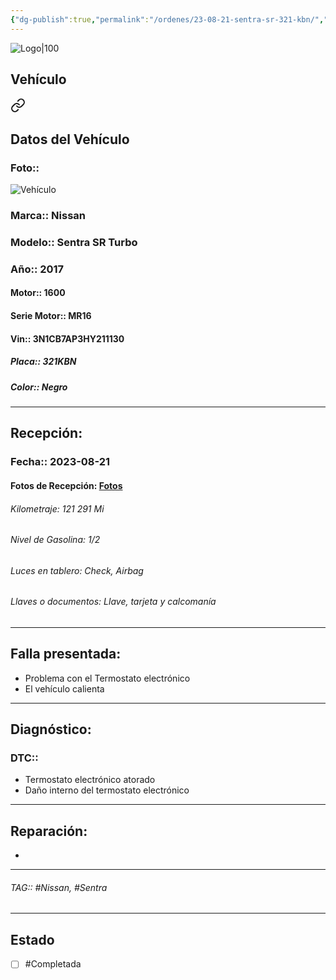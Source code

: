 ```yaml
---
{"dg-publish":true,"permalink":"/ordenes/23-08-21-sentra-sr-321-kbn/","created":"","updated":""}
---
```


![Logo|100](http://drive.google.com/uc?export=view&id=137fl3TIZ0-PU8b-Pt0bsjclwHub_u78G)

## Vehículo

<div class="transclusion internal-embed is-loaded"><a class="markdown-embed-link" href="/vehiculos/nissan/sentra-sr-321-kbn/#datos-del-vehiculo" aria-label="Open link"><svg xmlns="http://www.w3.org/2000/svg" width="24" height="24" viewBox="0 0 24 24" fill="none" stroke="currentColor" stroke-width="2" stroke-linecap="round" stroke-linejoin="round" class="svg-icon lucide-link"><path d="M10 13a5 5 0 0 0 7.54.54l3-3a5 5 0 0 0-7.07-7.07l-1.72 1.71"></path><path d="M14 11a5 5 0 0 0-7.54-.54l-3 3a5 5 0 0 0 7.07 7.07l1.71-1.71"></path></svg></a><div class="markdown-embed">



## Datos del Vehículo 
### Foto:: 
![Vehículo](http://drive.google.com/uc?export=view&id=19RoZGPMV0SVRNXTK_n8GY9J_fE3WiLyV)

### Marca:: Nissan
### Modelo:: Sentra SR Turbo
### Año:: 2017
#### Motor:: 1600
#### Serie Motor:: MR16
#### Vin:: 3N1CB7AP3HY211130
##### Placa:: 321KBN
##### Color:: Negro
---


</div></div>


## Recepción:
### Fecha:: 2023-08-21
#### Fotos de Recepción: [Fotos](https://carrosgt.vercel.app/recepcion/23-08-21-sentra-sr-321-kbn-recepcion/)

###### Kilometraje: 121 291 Mi
###### Nivel de Gasolina: 1/2
###### Luces en tablero: Check, Airbag
###### Llaves o documentos: Llave, tarjeta y calcomanía 

---

## Falla presentada:
- Problema con el Termostato electrónico
- El vehículo calienta 


---

## Diagnóstico:
### DTC:: 

- Termostato electrónico atorado
- Daño interno del termostato electrónico 

---
## Reparación:
- 

---

###### TAG:: #Nissan, #Sentra

---

## Estado

- [ ] #Completada